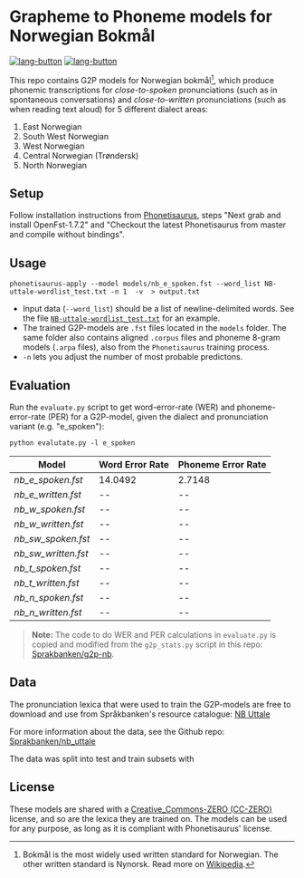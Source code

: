# Grapheme to Phoneme models for Norwegian Bokmål

[![lang-button](https://img.shields.io/badge/-Norsk-blue)](https://github.com/Sprakbanken/g2p_models/blob/main/LESMEG.md) [![lang-button](https://img.shields.io/badge/-English-grey)](https://github.com/Sprakbanken/g2p_models/blob/main/README.md)

This repo contains G2P models for Norwegian bokmål[^1], which produce phonemic transcriptions for *close-to-spoken* pronunciations (such as in spontaneous conversations) and *close-to-written* pronunciations (such as when reading text aloud) for 5 different dialect areas:

1. East Norwegian
2. South West Norwegian
3. West Norwegian
4. Central Norwegian (Trøndersk)
5. North Norwegian

[^1]: Bokmål is the most widely used written standard for Norwegian. The other written standard is Nynorsk. Read more on [Wikipedia](https://en.wikipedia.org/wiki/Norwegian_orthography).


## Setup
Follow installation instructions from  [Phonetisaurus](https://github.com/AdolfVonKleist/Phonetisaurus), steps  "Next grab and install OpenFst-1.7.2" and "Checkout the latest Phonetisaurus from master and compile without bindings".


## Usage

```shell
phonetisaurus-apply --model models/nb_e_spoken.fst --word_list NB-uttale-wordlist_test.txt -n 1  -v  > output.txt
```

- Input data (`--word_list`) should be a list of newline-delimited words. See the file [`NB-uttale-wordlist_test.txt`](./NB-uttale-wordlist_test.txt) for an example.
- The trained G2P-models are `.fst` files located in the `models` folder. The same folder also contains aligned `.corpus` files and phoneme 8-gram models (`.arpa` files), also from the `Phonetisaurus` training process.
- `-n` lets you adjust the number of most probable predictons.

## Evaluation

Run the `evaluate.py` script to get word-error-rate (WER) and phoneme-error-rate (PER) for a G2P-model, given the dialect and pronunciation variant (e.g. "e_spoken"):

```shell
python evalutate.py -l e_spoken
```

Model | Word Error Rate | Phoneme Error Rate
--- | --- | ---
*nb_e_spoken.fst* | 14.0492 | 2.7148
*nb_e_written.fst* | -- | --
*nb_w_spoken.fst* | -- | --
*nb_w_written.fst* | -- | --
*nb_sw_spoken.fst* | -- | --
*nb_sw_written.fst* | -- | --
*nb_t_spoken.fst* | -- | --
*nb_t_written.fst* | -- | --
*nb_n_spoken.fst* | -- | --
*nb_n_written.fst* | -- | --


> **Note:** The code to do WER and PER calculations in `evaluate.py` is copied and modified from the `g2p_stats.py` script in this repo: [Sprakbanken/g2p-nb](https://github.com/Sprakbanken/g2p-nb).


## Data

The pronunciation lexica that were used to train the G2P-models are free to download and use from Språkbanken's resource catalogue: [NB Uttale](https://www.nb.no/sprakbanken/ressurskatalog/oai-nb-no-sbr-79/)

For more information about the data, see the Github repo: [Sprakbanken/nb_uttale](https://github.com/Sprakbanken/nb_uttale)

The data was split into test and train subsets with

## License

These models are shared with a [Creative_Commons-ZERO (CC-ZERO)](https://creativecommons.org/publicdomain/zero/1.0/) license, and so are the lexica they are trained on. The models can be used for any purpose, as long as it is compliant with Phonetisaurus' license.
